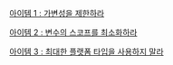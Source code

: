 [아이템 1 : 가변성을 제한하라](https://puzzle-blouse-b1f.notion.site/1-3484884015d548479d1225707f5a505b)

[아이템 2 : 변수의 스코프를 최소화하라](https://puzzle-blouse-b1f.notion.site/2-a9ea7b6de8a74ef4acf2a7a016a2fa53)

[아이템 3 : 최대한 플랫폼 타입을 사용하지 말라](https://puzzle-blouse-b1f.notion.site/3-cef6a290fc634d14b36752e50af6abdd)
